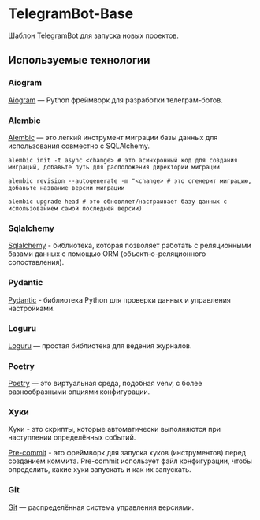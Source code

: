 # TelegramBot-Base

Шаблон TelegramBot для запуска новых проектов.

## Используемые технологии

### Aiogram

[Aiogram](https://docs.aiogram.dev/) — Python фреймворк для разработки телеграм-ботов.

### Alembic

[Alembic](https://alembic.sqlalchemy.org/en/latest/) — это легкий инструмент миграции базы данных для использования совместно с SQLAlchemy.

`alembic init -t async <change> # это асинхронный код для создания миграций, добавьте путь для расположения директории миграции`

`alembic revision --autogenerate -m "<change> # это сгенерит миграцию, добавьте название версии миграции`

`alembic upgrade head # это обновляет/настраивает базу данных с использованием самой последней версии)`

### Sqlalchemy

[Sqlalchemy](https://docs.sqlalchemy.org/) - библиотека, которая позволяет работать с реляционными базами данных с помощью ORM (объектно-реляционного сопоставления).

### Pydantic

[Pydantic](https://docs.pydantic.dev/latest/) - библиотека Python для проверки данных и управления настройками.

### Loguru

[Loguru](https://loguru.readthedocs.io/en/stable/) — простая библиотека для ведения журналов.

### Poetry

[Poetry](https://python-poetry.org/) — это виртуальная среда, подобная venv, с более разнообразными опциями конфигурации.

### Хуки

Хуки - это скрипты, которые автоматически выполняются при наступлении определённых событий.

[Pre-commit](https://pre-commit.com/) - это фреймворк для запуска хуков (инструментов) перед созданием коммита. Pre-commit использует файл конфигурации, чтобы определить, какие хуки запускать и как их запускать.

### Git

[Git](https://git-scm.com/) — распределённая система управления версиями.
